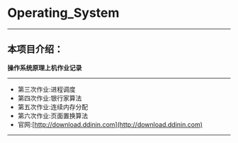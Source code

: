 # Operating_System

---

## 本项目介绍：

**操作系统原理上机作业记录**

---

- 第三次作业:进程调度
- 第四次作业:银行家算法
- 第五次作业:连续内存分配
- 第六次作业:页面置换算法
- 官网:[http://download.ddinin.com](http://download.ddinin.com)

---

